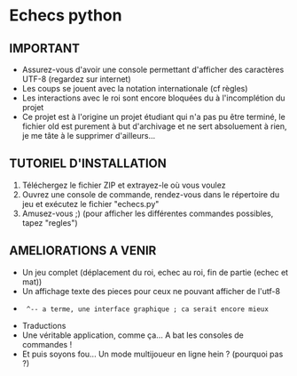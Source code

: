 # Echecs python #

## IMPORTANT ##

- Assurez-vous d'avoir une console permettant d'afficher des caractères UTF-8 (regardez sur internet)
- Les coups se jouent avec la notation internationale (cf règles)
- Les interactions avec le roi sont encore bloquées du à l'incomplétion du projet
- Ce projet est à l'origine un projet étudiant qui n'a pas pu être terminé, le fichier old est purement à but d'archivage et ne sert absoluement à rien, je me tâte à le supprimer d'ailleurs...

## TUTORIEL D'INSTALLATION ##

1) Téléchergez le fichier ZIP et extrayez-le où vous voulez
2) Ouvrez une console de commande, rendez-vous dans le répertoire du jeu et exécutez le fichier "echecs.py"
3) Amusez-vous ;) (pour afficher les différentes commandes possibles, tapez "regles")

## AMELIORATIONS A VENIR ##

- Un jeu complet (déplacement du roi, echec au roi, fin de partie (echec et mat))
- Un affichage texte des pieces pour ceux ne pouvant afficher de l'utf-8
-      ^-- a terme, une interface graphique ; ca serait encore mieux
- Traductions
- Une véritable application, comme ça... A bat les consoles de commandes !
- Et puis soyons fou... Un mode multijoueur en ligne hein ? (pourquoi pas ?)
